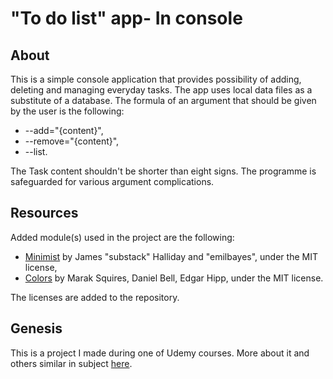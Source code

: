 # "To do list" app- In console

## About

This is a simple console application that provides possibility of adding, deleting and managing everyday tasks. The app uses local data files as a substitute of a database. The formula of an argument that should be given by the user is the following:

- --add="{content}",
- --remove="{content}",
- --list.

The Task content shouldn't be shorter than eight signs. The programme is safeguarded for various argument complications.

## Resources

Added module(s) used in the project are the following:

- [Minimist](https://www.npmjs.com/package/minimist) by James "substack" Halliday and "emilbayes", under the MIT license,
- [Colors](https://www.npmjs.com/package/colors) by Marak Squires, Daniel Bell, Edgar Hipp, under the MIT license.

The licenses are added to the repository.

## Genesis

This is a project I made during one of Udemy courses. More about it and others similar in subject [here](https://websamuraj.pl/).
